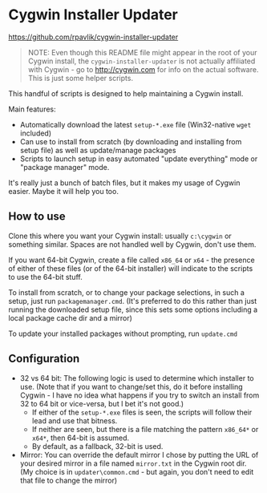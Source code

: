 # Cygwin Installer Updater

<https://github.com/rpavlik/cygwin-installer-updater>

> NOTE: Even though this README file might appear in the root of your Cygwin install, the `cygwin-installer-updater` is not actually affiliated with Cygwin - go to <http://cygwin.com> for info on the actual software. This is just some helper scripts.

This handful of scripts is designed to help maintaining a Cygwin install.

Main features:

- Automatically download the latest `setup-*.exe` file (Win32-native `wget` included)
- Can use to install from scratch (by downloading and installing from setup file) as well as update/manage packages
- Scripts to launch setup in easy automated "update everything" mode or "package manager" mode.

It's really just a bunch of batch files, but it makes my usage of Cygwin easier. Maybe it will help you too.

## How to use
Clone this where you want your Cygwin install: usually `c:\cygwin` or something similar. Spaces are not handled well by Cygwin, don't use them.

If you want 64-bit Cygwin, create a file called `x86_64` or `x64` - the presence of either of these files (or of the 64-bit installer) will indicate to the scripts to use the 64-bit stuff.

To install from scratch, or to change your package selections, in such a setup, just run `packagemanager.cmd`. (It's preferred to do this rather than just running the downloaded setup file, since this sets some options including a local package cache dir and a mirror)

To update your installed packages without prompting, run `update.cmd`

## Configuration

- 32 vs 64 bit: The following logic is used to determine which installer to use. (Note that if you want to change/set this, do it before installing Cygwin - I have no idea what happens if you try to switch an install from 32 to 64 bit or vice-versa, but I bet it's not good.)
	- If either of the `setup-*.exe` files is seen, the scripts will follow their lead and use that bitness.
	- If neither are seen, but there is a file matching the pattern `x86_64*` or `x64*`, then 64-bit is assumed.
	- By default, as a fallback, 32-bit is used.
- Mirror: You can override the default mirror I chose by putting the URL of your desired mirror in a file named `mirror.txt` in the Cygwin root dir. (My choice is in `updater\common.cmd` - but again, you don't need to edit that file to change the mirror)